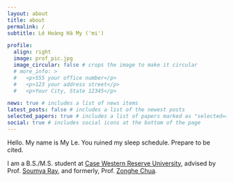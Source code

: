 ```yaml
---
layout: about
title: about
permalink: /
subtitle: Lê Hoàng Hà My ('mi')

profile:
  align: right
  image: prof_pic.jpg
  image_circular: false # crops the image to make it circular
  # more_info: >
  #   <p>555 your office number</p>
  #   <p>123 your address street</p>
  #   <p>Your City, State 12345</p>

news: true # includes a list of news items
latest_posts: false # includes a list of the newest posts
selected_papers: true # includes a list of papers marked as "selected={true}"
social: true # includes social icons at the bottom of the page
---
```


Hello. My name is My Le. You ruined my sleep schedule. Prepare to be cited.

I am a B.S./M.S. student at [Case Western Reserve University](https://case.edu/), advised by Prof. [Soumya Ray](https://scholar.google.com/citations?user=T3Wxu_AAAAAJ&hl=en), and formerly, Prof. [Zonghe Chua](https://zonghe-chua.github.io/).
